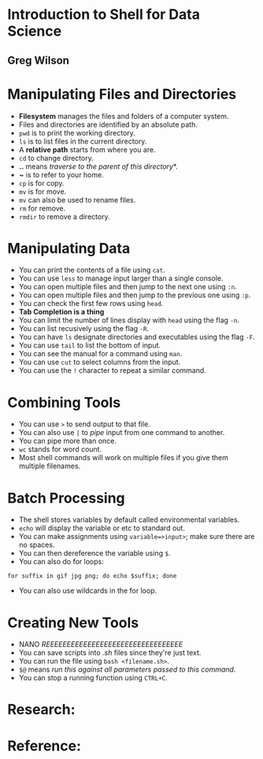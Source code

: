 # Introduction to Shell for Data Science
## Greg Wilson

# Manipulating Files and Directories
- **Filesystem** manages the files and folders of a computer system.
- Files and directories are identified by an absolute path.
- `pwd` is to print the working directory.
- `ls` is to list files in the current directory.
- A **relative path** starts from where you are.
- `cd` to change directory.
- **..** means *traverse to the parent of this directory**.
- **~** is to refer to your home.
- `cp` is for copy.
- `mv` is for move.
- `mv` can also be used to rename files.
- `rm` for remove.
- `rmdir` to remove a directory.

# Manipulating Data
- You can print the contents of a file using `cat`.
- You can use `less` to manage input larger than a single console.
- You can open multiple files and then jump to the next one using `:n`.
- You can open multiple files and then jump to the previous one using `:p`.
- You can check the first few rows using `head`.
- **Tab Completion is a thing**
- You can limit the number of lines display with `head` using the flag `-n`.
- You can list recusively using the flag `-R`.
- You can have `ls` designate directories and executables using the flag `-F`.
- You can use `tail` to list the bottom of input.
- You can see the manual for a command using `man`.
- You can use `cut` to select columns from the input.
- You can use the `!` character to repeat a similar command.

# Combining Tools
- You can use `>` to send output to that file.
- You can also use `|` to *pipe* input from one command to another.
- You can pipe more than once.
- `wc` stands for word count.
- Most shell commands will work on multiple files if you give them multiple filenames.

# Batch Processing
- The shell stores variables by default called environmental variables.
- `echo` will display the variable or etc to standard out.
- You can make assignments using `variable=>input>`; make sure there are no spaces.
- You can then dereference the variable using `$`.
- You can also do for loops:
```
for suffix in gif jpg png; do echo $suffix; done
```
- You can also use wildcards in the for loop.

# Creating New Tools
- NANO *REEEEEEEEEEEEEEEEEEEEEEEEEEEEEEEEE*
- You can save scripts into *.sh* files since they're just text.
- You can run the file using `bash <filename.sh>`.
- `$@` means *run this against all parameters passed to this command*.
- You can stop a running function using `CTRL+C`.

# Research:

# Reference:
